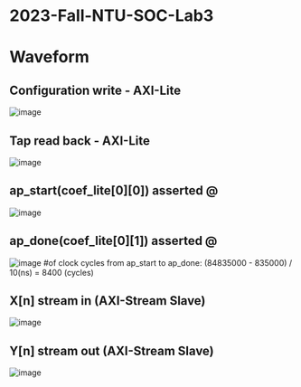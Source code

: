 # 2023-Fall-NTU-SOC-Lab3
# Waveform
## Configuration write - AXI-Lite
![image](https://i.imgur.com/OWukB9o.png)
## Tap read back - AXI-Lite
![image](https://i.imgur.com/xRMyscG.png)

## ap_start(coef_lite[0][0]) asserted @ 
![image](https://img.onl/0X15Jj)
## ap_done(coef_lite[0][1]) asserted @ 
![image](https://i.imgur.com/4MCx5PD.png)
#of clock cycles from ap_start to ap_done: 
(84835000 - 835000) / 10(ns) = 8400 (cycles)
## X[n] stream in (AXI-Stream Slave)
![image](https://i.imgur.com/fXLTm1K.png)
## Y[n] stream out (AXI-Stream Slave)
![image](https://i.imgur.com/cHCXMVk.png)
